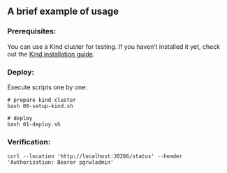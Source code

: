 ## A brief example of usage

### Prerequisites:

You can use a Kind cluster for testing. If you haven’t installed it yet, check out the [Kind installation guide](https://kind.sigs.k8s.io/).

### Deploy:

Execute scripts one by one:
```
# prepare kind cluster
bash 00-setup-kind.sh

# deploy 
bash 01-deploy.sh
```

### Verification:

```
curl --location 'http://localhost:30266/status' --header 'Authorization: Bearer pgrwladmin'
```
